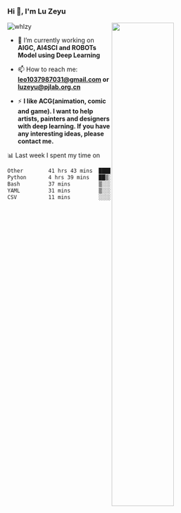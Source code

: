### Hi 👋, I'm Lu Zeyu

<img src="https://komarev.com/ghpvc/?username=whlzy&label=Profile%20views&color=0e75b6&style=flat" alt="whlzy" />
<img align="right" width="53%" src="https://github-readme-stats.vercel.app/api?username=whlzy&show_icons=true">

- 🔭 I’m currently working on **AIGC, AI4SCI and ROBOTs Model using Deep Learning**

- 📫 How to reach me: **leo1037987031@gmail.com or luzeyu@pjlab.org.cn**

- ⚡ **I like ACG(animation, comic and game). I want to help artists, painters and designers with deep learning. If you have any interesting ideas, please contact me.**

📊 Last week I spent my time on

<!--START_SECTION:waka-->

```txt
Other        41 hrs 43 mins  █████████████████████▓░░░   87.03 %
Python       4 hrs 39 mins   ██▒░░░░░░░░░░░░░░░░░░░░░░   09.73 %
Bash         37 mins         ▒░░░░░░░░░░░░░░░░░░░░░░░░   01.31 %
YAML         31 mins         ▒░░░░░░░░░░░░░░░░░░░░░░░░   01.11 %
CSV          11 mins         ░░░░░░░░░░░░░░░░░░░░░░░░░   00.39 %
```

<!--END_SECTION:waka-->

